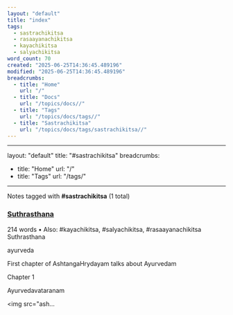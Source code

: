 ```yaml
---
layout: "default"
title: "index"
tags:
  - sastrachikitsa
  - rasaayanachikitsa
  - kayachikitsa
  - salyachikitsa
word_count: 70
created: "2025-06-25T14:36:45.489196"
modified: "2025-06-25T14:36:45.489196"
breadcrumbs:
  - title: "Home"
    url: "/"
  - title: "Docs"
    url: "/topics/docs//"
  - title: "Tags"
    url: "/topics/docs/tags//"
  - title: "Sastrachikitsa"
    url: "/topics/docs/tags/sastrachikitsa//"
---
```

---
layout: "default"
title: "#sastrachikitsa"
breadcrumbs:
  - title: "Home"
    url: "/"
  - title: "Tags"
    url: "/tags/"
---
Notes tagged with **#sastrachikitsa** (1 total)

<div class="note-grid">

<div class="note-card">
    <h3><a href="books/suthrasthana/">Suthrasthana</a></h3>
    <div class="note-meta">
        214 words
        • Also: #kayachikitsa, #salyachikitsa, #rasaayanachikitsa
    </div>
    <div class="note-excerpt">Suthrasthana

ayurveda

First chapter of AshtangaHrydayam talks about Ayurvedam

 Chapter 1

 Ayurvedavataranam

<!-- !imageashtangahrydayam/ayurvedavataranam.jpg -->
<img src="ash...</div>
</div>
</div>